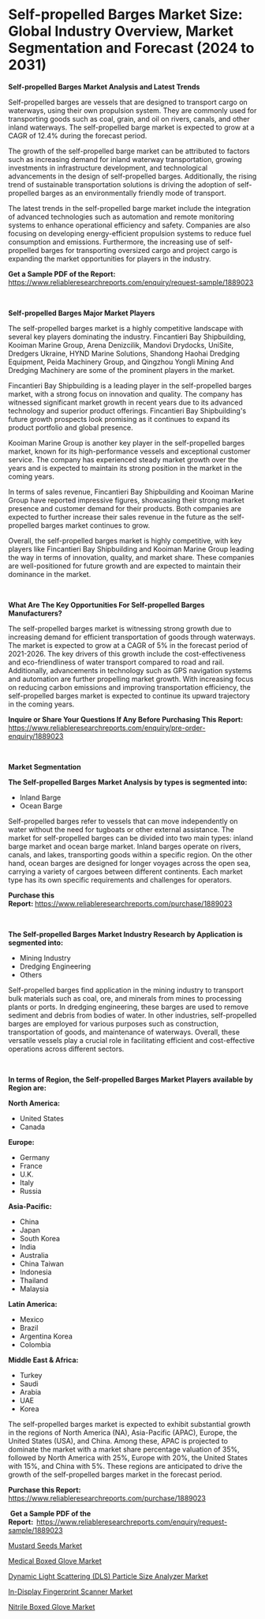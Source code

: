 <p><h1>Self-propelled Barges Market Size: Global Industry Overview, Market Segmentation and Forecast (2024 to 2031)</h1></p><p><strong>Self-propelled Barges Market Analysis and Latest Trends</strong></p>
<p><p>Self-propelled barges are vessels that are designed to transport cargo on waterways, using their own propulsion system. They are commonly used for transporting goods such as coal, grain, and oil on rivers, canals, and other inland waterways. The self-propelled barge market is expected to grow at a CAGR of 12.4% during the forecast period.</p><p>The growth of the self-propelled barge market can be attributed to factors such as increasing demand for inland waterway transportation, growing investments in infrastructure development, and technological advancements in the design of self-propelled barges. Additionally, the rising trend of sustainable transportation solutions is driving the adoption of self-propelled barges as an environmentally friendly mode of transport.</p><p>The latest trends in the self-propelled barge market include the integration of advanced technologies such as automation and remote monitoring systems to enhance operational efficiency and safety. Companies are also focusing on developing energy-efficient propulsion systems to reduce fuel consumption and emissions. Furthermore, the increasing use of self-propelled barges for transporting oversized cargo and project cargo is expanding the market opportunities for players in the industry.</p></p>
<p><strong>Get a Sample PDF of the Report:&nbsp;</strong> <a href="https://www.reliableresearchreports.com/enquiry/request-sample/1889023">https://www.reliableresearchreports.com/enquiry/request-sample/1889023</a></p>
<p>&nbsp;</p>
<p><strong>Self-propelled Barges Major Market Players</strong></p>
<p><p>The self-propelled barges market is a highly competitive landscape with several key players dominating the industry. Fincantieri Bay Shipbuilding, Kooiman Marine Group, Arena Denizcilik, Mandovi Drydocks, UniSite, Dredgers Ukraine, HYND Marine Solutions, Shandong Haohai Dredging Equipment, Peida Machinery Group, and Qingzhou Yongli Mining And Dredging Machinery are some of the prominent players in the market.</p><p>Fincantieri Bay Shipbuilding is a leading player in the self-propelled barges market, with a strong focus on innovation and quality. The company has witnessed significant market growth in recent years due to its advanced technology and superior product offerings. Fincantieri Bay Shipbuilding's future growth prospects look promising as it continues to expand its product portfolio and global presence.</p><p>Kooiman Marine Group is another key player in the self-propelled barges market, known for its high-performance vessels and exceptional customer service. The company has experienced steady market growth over the years and is expected to maintain its strong position in the market in the coming years.</p><p>In terms of sales revenue, Fincantieri Bay Shipbuilding and Kooiman Marine Group have reported impressive figures, showcasing their strong market presence and customer demand for their products. Both companies are expected to further increase their sales revenue in the future as the self-propelled barges market continues to grow.</p><p>Overall, the self-propelled barges market is highly competitive, with key players like Fincantieri Bay Shipbuilding and Kooiman Marine Group leading the way in terms of innovation, quality, and market share. These companies are well-positioned for future growth and are expected to maintain their dominance in the market.</p></p>
<p>&nbsp;</p>
<p><strong>What Are The Key Opportunities For Self-propelled Barges Manufacturers?</strong></p>
<p><p>The self-propelled barges market is witnessing strong growth due to increasing demand for efficient transportation of goods through waterways. The market is expected to grow at a CAGR of 5% in the forecast period of 2021-2026. The key drivers of this growth include the cost-effectiveness and eco-friendliness of water transport compared to road and rail. Additionally, advancements in technology such as GPS navigation systems and automation are further propelling market growth. With increasing focus on reducing carbon emissions and improving transportation efficiency, the self-propelled barges market is expected to continue its upward trajectory in the coming years.</p></p>
<p><strong>Inquire or Share Your Questions If Any Before Purchasing This Report:</strong> <a href="https://www.reliableresearchreports.com/enquiry/pre-order-enquiry/1889023">https://www.reliableresearchreports.com/enquiry/pre-order-enquiry/1889023</a></p>
<p>&nbsp;</p>
<p><strong>Market Segmentation</strong></p>
<p><strong>The Self-propelled Barges Market Analysis by types is segmented into:</strong></p>
<p><ul><li>Inland Barge</li><li>Ocean Barge</li></ul></p>
<p><p>Self-propelled barges refer to vessels that can move independently on water without the need for tugboats or other external assistance. The market for self-propelled barges can be divided into two main types: inland barge market and ocean barge market. Inland barges operate on rivers, canals, and lakes, transporting goods within a specific region. On the other hand, ocean barges are designed for longer voyages across the open sea, carrying a variety of cargoes between different continents. Each market type has its own specific requirements and challenges for operators.</p></p>
<p><strong>Purchase this Report:&nbsp;</strong><a href="https://www.reliableresearchreports.com/purchase/1889023">https://www.reliableresearchreports.com/purchase/1889023</a></p>
<p>&nbsp;</p>
<p><strong>The Self-propelled Barges Market Industry Research by Application is segmented into:</strong></p>
<p><ul><li>Mining Industry</li><li>Dredging Engineering</li><li>Others</li></ul></p>
<p><p>Self-propelled barges find application in the mining industry to transport bulk materials such as coal, ore, and minerals from mines to processing plants or ports. In dredging engineering, these barges are used to remove sediment and debris from bodies of water. In other industries, self-propelled barges are employed for various purposes such as construction, transportation of goods, and maintenance of waterways. Overall, these versatile vessels play a crucial role in facilitating efficient and cost-effective operations across different sectors.</p></p>
<p>&nbsp;</p>
<p><strong>In terms of Region, the Self-propelled Barges Market Players available by Region are:</strong></p>
<p>
    <p> <strong> North America: </strong>
        <ul>
            <li>United States</li>
            <li>Canada</li>
        </ul>
        </p> 
    <p> <strong> Europe: </strong>
        <ul>
            <li>Germany</li>
            <li>France</li>
            <li>U.K.</li>
            <li>Italy</li>
            <li>Russia</li>
        </ul>
        </p> 
    <p> <strong> Asia-Pacific: </strong>
        <ul>
            <li>China</li>
            <li>Japan</li>
            <li>South Korea</li>
            <li>India</li>
            <li>Australia</li>
            <li>China Taiwan</li>
            <li>Indonesia</li>
            <li>Thailand</li>
            <li>Malaysia</li>
        </ul>
        </p> 
    <p> <strong> Latin America: </strong>
        <ul>
            <li>Mexico</li>
            <li>Brazil</li>
            <li>Argentina Korea</li>
            <li>Colombia</li>
        </ul>
        </p> 
    <p> <strong> Middle East & Africa: </strong>
        <ul>
            <li>Turkey</li>
            <li>Saudi</li>
            <li>Arabia</li>
            <li>UAE</li>
            <li>Korea</li>
        </ul>
    </p>
    </p>
<p><p>The self-propelled barges market is expected to exhibit substantial growth in the regions of North America (NA), Asia-Pacific (APAC), Europe, the United States (USA), and China. Among these, APAC is projected to dominate the market with a market share percentage valuation of 35%, followed by North America with 25%, Europe with 20%, the United States with 15%, and China with 5%. These regions are anticipated to drive the growth of the self-propelled barges market in the forecast period.</p></p>
<p><strong>Purchase this Report: </strong><a href="https://www.reliableresearchreports.com/purchase/1889023">https://www.reliableresearchreports.com/purchase/1889023</a></p>
<p>&nbsp;<strong>Get a Sample PDF of the Report:&nbsp;&nbsp;</strong><a href="https://www.reliableresearchreports.com/enquiry/request-sample/1889023">https://www.reliableresearchreports.com/enquiry/request-sample/1889023</a></p>
<p><strong></strong></p>
<p><p><a href="https://view.publitas.com/reportprime-1/mustard-seeds-market-research-report-reveals-the-latest-trends-and-opportunities-of-this-market-for-period-from-2024-2031/">Mustard Seeds Market</a></p><p><a href="https://github.com/redneck06/Market-Research-Report-List-2/blob/main/medical-boxed-glove-market.md">Medical Boxed Glove Market</a></p><p><a href="https://cute-banjo-8ca.notion.site/Dynamic-Light-Scattering-DLS-Particle-Size-Analyzer-Market-Challenges-Opportunities-and-Growth--974237557c784525acee2e20c544b258">Dynamic Light Scattering (DLS) Particle Size Analyzer Market</a></p><p><a href="https://meowing-lemming-dd3.notion.site/Global-In-Display-Fingerprint-Scanner-Market-by-Types-Applications-and-Major-Players-with-Regiona-af5ee140a2c84f51acfee23f3744fc8c">In-Display Fingerprint Scanner Market</a></p><p><a href="https://github.com/peachesmcdowel1/Market-Research-Report-List-1/blob/main/nitrile-boxed-glove-market.md">Nitrile Boxed Glove Market</a></p></p>